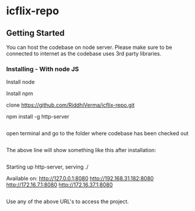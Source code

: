 # icflix-repo

## Getting Started
You can host the codebase on node server. Please make sure to be connected to internet as the codebase uses 3rd party libraries.

### Installing - With node JS

Install node

Install npm

clone https://github.com/RiddhiVerma/icflix-repo.git

npm install -g http-server

```
```
open terminal and go to the folder where codebase has been checked out
```
```
The above line will show something like this after installation:
```
```
Starting up http-server, serving ./

Available on:
  http://127.0.0.1:8080
  http://192.168.31.182:8080
  http://172.16.7.1:8080
  http://172.16.37.1:8080
```
```
Use any of the above URL's to access the project.
